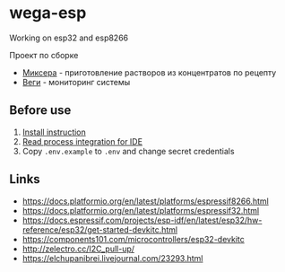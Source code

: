 # wega-esp

Working on esp32 and esp8266

Проект по сборке
* [Миксера](docs/mixer/README.md) - приготовление растворов из концентратов по рецепту
* [Веги](docs/wega/README.md) - мониторинг системы

## Before use

1. [Install instruction](https://docs.platformio.org/en/latest/core/installation.html)
2. [Read process integration for IDE](https://docs.platformio.org/en/latest/integration/ide/pioide.html)
3. Copy `.env.example` to `.env` and change secret credentials


## Links

* https://docs.platformio.org/en/latest/platforms/espressif8266.html 
* https://docs.platformio.org/en/latest/platforms/espressif32.html
* https://docs.espressif.com/projects/esp-idf/en/latest/esp32/hw-reference/esp32/get-started-devkitc.html
* https://components101.com/microcontrollers/esp32-devkitc
* http://zelectro.cc/I2C_pull-up/
* https://elchupanibrei.livejournal.com/23293.html
